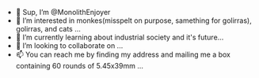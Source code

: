 - 👋 Sup, I’m @MonolithEnjoyer
- 👀 I’m interested in monkes(misspelt on purpose, samething for golirras), golirras, and cats ...
- 🌱 I’m currently learning about industrial society and it's future...
- 💞️ I’m looking to collaborate on ...
- 📫 You can reach me by finding my address and mailing me a box containing 60 rounds of 5.45x39mm ...

<!---
MonolithEnjoyer/MonolithEnjoyer is a ✨ special ✨ repository because its `README.md` (this file) appears on your GitHub profile.
You can click the Preview link to take a look at your changes.
--->
